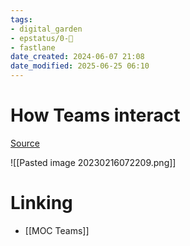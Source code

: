 ```yaml
---
tags: 
- digital_garden
- epstatus/0-🌰
- fastlane
date_created: 2024-06-07 21:08
date_modified: 2025-06-25 06:10
---
```

# How Teams interact

[Source](https://www.linkedin.com/posts/johnpcutler_teams-interact-in-so-many-interesting-ways-activity-7031521919283724288-2yEN?utm_source=share&utm_medium=member_desktop)

![[Pasted image 20230216072209.png]]

# Linking

+ [[MOC Teams]]